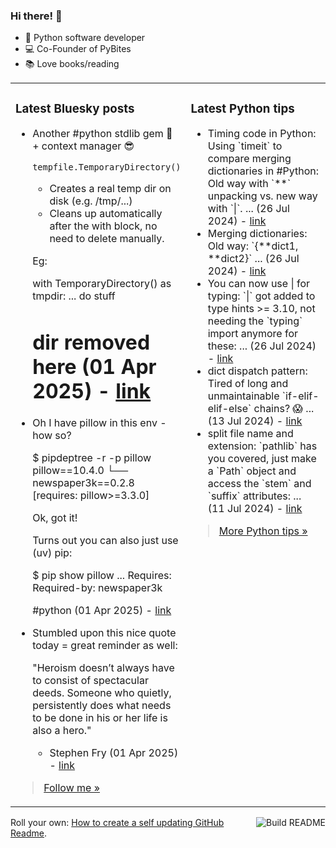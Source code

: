 ### Hi there! 👋

- 🐍 Python software developer
- 💻 Co-Founder of PyBites
- 📚 Love books/reading

<table><tr><td valign="top" width="50%">

### Latest Bluesky posts

<ul>

  <li>
    Another #python stdlib gem 💎 + context manager 😎

`tempfile.TemporaryDirectory()`

- Creates a real temp dir on disk (e.g. /tmp/...)
- Cleans up automatically after the with block, no need to delete manually.

Eg: 

with TemporaryDirectory() as tmpdir:
... do stuff

# dir removed here (01 Apr 2025) - <a href="https://bsky.app/profile/bbelderbos.bsky.social/post/3llqz4au4422c" target="_blank">link</a>
  </li>

  <li>
    Oh I have pillow in this env - how so?

$ pipdeptree -r -p pillow
pillow==10.4.0
└── newspaper3k==0.2.8 [requires: pillow>=3.3.0]

Ok, got it!

Turns out you can also just use (uv) pip:

$ pip show pillow
...
Requires:
Required-by: newspaper3k

#python (01 Apr 2025) - <a href="https://bsky.app/profile/bbelderbos.bsky.social/post/3llqwwsnqu22a" target="_blank">link</a>
  </li>

  <li>
    Stumbled upon this nice quote today = great reminder as well:

"Heroism doesn’t always have to consist of spectacular deeds. Someone who quietly, persistently does what needs to be done in his or her life is also a hero."
- Stephen Fry (01 Apr 2025) - <a href="https://bsky.app/profile/bbelderbos.bsky.social/post/3llqvbwyfbk2v" target="_blank">link</a>
  </li>

</ul>

> <a href="https://bsky.app/profile/bbelderbos.bsky.social" target="_blank">Follow me &raquo;</a>


</td><td valign="top" width="50%">

### Latest Python tips

<ul>

  <li>
    Timing code in Python: Using `timeit` to compare merging dictionaries in #Python: Old way with `**` unpacking vs. new way with `|`. ... (26 Jul 2024) - <a href="https://github.com/bbelderbos/bobcodesit/blob/main/notes/20240726111622.md" target="_blank">link</a>
  </li>

  <li>
    Merging dictionaries: Old way: `{**dict1, **dict2}` ... (26 Jul 2024) - <a href="https://github.com/bbelderbos/bobcodesit/blob/main/notes/20240726111507.md" target="_blank">link</a>
  </li>

  <li>
    You can now use | for typing: `|` got added to type hints >= 3.10, not needing the `typing` import anymore for these: ... (26 Jul 2024) - <a href="https://github.com/bbelderbos/bobcodesit/blob/main/notes/20240726111223.md" target="_blank">link</a>
  </li>

  <li>
    dict dispatch pattern: Tired of long and unmaintainable `if-elif-elif-else` chains? 😱 ... (13 Jul 2024) - <a href="https://github.com/bbelderbos/bobcodesit/blob/main/notes/20240713105037.md" target="_blank">link</a>
  </li>

  <li>
    split file name and extension: `pathlib` has you covered, just make a `Path` object and access the `stem` and `suffix` attributes: ... (11 Jul 2024) - <a href="https://github.com/bbelderbos/bobcodesit/blob/main/notes/20240711112258.md" target="_blank">link</a>
  </li>

</ul>

> <a href="https://github.com/bbelderbos/bobcodesit" target="_blank">More Python tips &raquo;</a>

</td>
</tr></table>

<a href="https://github.com/bbelderbos/bbelderbos/actions" target="_blank"><img src="https://github.com/bbelderbos/bbelderbos/workflows/Daily%20Update/badge.svg" align="right" alt="Build README"></a>Roll your own: <a href="https://pybit.es/articles/how-to-create-a-self-updating-github-readme/" target="_blank">How to create a self updating GitHub Readme</a>.